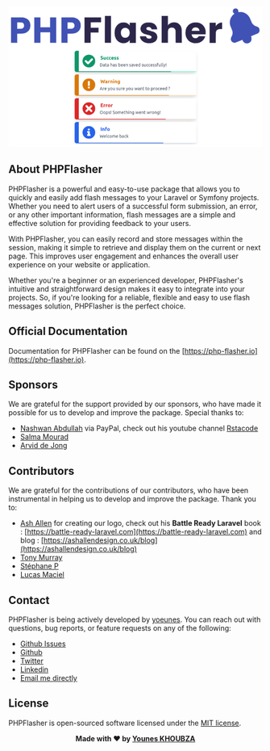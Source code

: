 <p align="center">
    <picture>
      <source media="(prefers-color-scheme: dark)" srcset="https://raw.githubusercontent.com/php-flasher/art/main/php-flasher-github-dark.png">
      <img src="https://raw.githubusercontent.com/php-flasher/art/main/php-flasher-github.png" alt="PHPFlasher Logo">
    </picture>
</p>

## About PHPFlasher

PHPFlasher is a powerful and easy-to-use package that allows you to quickly and easily add flash messages to your Laravel or Symfony projects. 
Whether you need to alert users of a successful form submission, an error, or any other important information, flash messages are a simple and effective solution for providing feedback to your users. 

With PHPFlasher, you can easily record and store messages within the session, making it simple to retrieve and display them on the current or next page. 
This improves user engagement and enhances the overall user experience on your website or application. 

Whether you're a beginner or an experienced developer, PHPFlasher's intuitive and straightforward design makes it easy to integrate into your projects. 
So, if you're looking for a reliable, flexible and easy to use flash messages solution, PHPFlasher is the perfect choice.


## Official Documentation

Documentation for PHPFlasher can be found on the [https://php-flasher.io](https://php-flasher.io).

## Sponsors

We are grateful for the support provided by our sponsors, who have made it possible for us to develop and improve the package. Special thanks to:

* [Nashwan Abdullah](https://github.com/codenashwan) via PayPal, check out his youtube channel [Rstacode](https://www.youtube.com/rstacode)
* [Salma Mourad](https://github.com/salmayno)
* [Arvid de Jong](https://github.com/darviscommerce)

## Contributors

We are grateful for the contributions of our contributors, who have been instrumental in helping us to develop and improve the package. Thank you to:

* [Ash Allen](https://github.com/ash-jc-allen) for creating our logo, check out his **Battle Ready Laravel** book : [https://battle-ready-laravel.com](https://battle-ready-laravel.com) and blog : [https://ashallendesign.co.uk/blog](https://ashallendesign.co.uk/blog)
* [Tony Murray](https://github.com/murrant)
* [Stéphane P](https://github.com/n3wborn)
* [Lucas Maciel](https://github.com/LucasStorm)

## Contact

PHPFlasher is being actively developed by <a href="https://github.com/yoeunes">yoeunes</a>. 
You can reach out with questions, bug reports, or feature requests on any of the following:

- [Github Issues](https://github.com/php-flasher/php-flasher/issues) 
- [Github](https://github.com/yoeunes)
- [Twitter](https://twitter.com/yoeunes)
- [Linkedin](https://www.linkedin.com/in/younes-khoubza/)
- [Email me directly](mailto:younes.khoubza@gmail.com)

## License

PHPFlasher is open-sourced software licensed under the [MIT license](https://opensource.org/licenses/MIT).

<p align="center"> <b>Made with ❤️ by <a href="https://www.linkedin.com/in/younes-khoubza/">Younes KHOUBZA</a> </b> </p>
